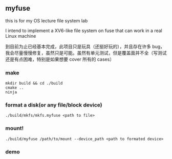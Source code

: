## myfuse

this is for my OS lecture file system lab

I intend to implement a XV6-like file system on fuse that can work in a real Linux machine

到目前为止已经基本完成，此项目只是玩具（还挺好玩的），并且存在许多 bug，我会尽量慢慢修复，虽然只是可能。虽然有单元测试，但是覆盖面并不全（写测试还是有点困难，特别是如果想要 cover 所有的 cases）

### make

```
mkdir build && cd ./build
cmake ..
ninja
```

### format a disk(or any file/block device)

```
./build/mkfs/mkfs.myfuse <path to file>
```

### mount!

```
./build/myfuse /path/to/mount --device_path <path to formated device>
```

### demo